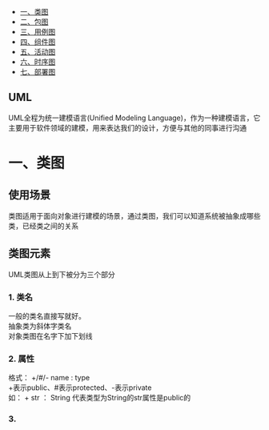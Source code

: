 * [一、类图](#一类图)
* [二、包图](#二包图)
* [三、用例图](#三用例图)
* [四、组件图](#四组件图)
* [五、活动图](#五活动图)
* [六、时序图](#六时序图)
* [七、部署图](#七部署图)

## UML
UML全程为统一建模语言(Unified Modeling Language)，作为一种建模语言，它主要用于软件领域的建模，用来表达我们的设计，方便与其他的同事进行沟通

# 一、类图
## 使用场景
类图适用于面向对象进行建模的场景，通过类图，我们可以知道系统被抽象成哪些类，已经类之间的关系

## 类图元素
UML类图从上到下被分为三个部分
### 1. 类名
一般的类名直接写就好。 <br>
抽象类为斜体字类名 <br>
对象类图在名字下加下划线

### 2. 属性
格式： +/#/- name : type
<br>
+表示public、#表示protected、-表示private<br>
如： + str ： String  代表类型为String的str属性是public的

### 3. 
